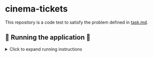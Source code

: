 # cinema-tickets

This repository is a code test to satisfy the problem defined in [task.md](./TASK.md).

## 🏃 Running the application 🏃

<details>

  <summary>Click to expand running instructions</summary>

  There are two options for running this application locally.

  Prior to both, clone the repo to your machine and open a terminal window in the root of the project.

  ### 💻 NodeJS 💻

  Run the application using `node`.

  #### Prerequisites

  - `node` version `16.11.1` or higher (though this has only been tested on major version `16`)

  #### Commands

  ```sh
  npm i
  npm start
  ```

  This will run the following commands in order:

  ```sh
  npm run test:lint && npm run test:unit && node src/index.js
  ```

  If either of the test commands fail, the application will not start.

  If you wish to make any changes to the application, hot reloading is enabled by running:

  ```sh
  npm run dev
  ```

  This bypasses the `npm test` commands.

  ### 🐳 Docker 🐳

  #### Prerequisites

  - Docker

  #### Commands

  ```sh
  npm run docker:start
  ```

  ### Verifying

  You can check the application is running by opening another terminal window and hitting:

  ```sh
  curl localhost:3000/healthcheck
  ```

</details>
